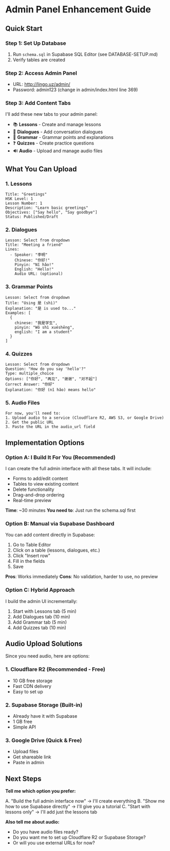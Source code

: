 # Admin Panel Enhancement Guide

## Quick Start

### Step 1: Set Up Database
1. Run `schema.sql` in Supabase SQL Editor (see DATABASE-SETUP.md)
2. Verify tables are created

### Step 2: Access Admin Panel
- URL: http://lingo.uz/admin/
- Password: admin123 (change in admin/index.html line 369)

### Step 3: Add Content Tabs

I'll add these new tabs to your admin panel:
- 📚 **Lessons** - Create and manage lessons
- 💬 **Dialogues** - Add conversation dialogues
- 📖 **Grammar** - Grammar points and explanations  
- ❓ **Quizzes** - Create practice questions
- 🔊 **Audio** - Upload and manage audio files

## What You Can Upload

### 1. Lessons
```
Title: "Greetings"
HSK Level: 1
Lesson Number: 1
Description: "Learn basic greetings"
Objectives: ["Say hello", "Say goodbye"]
Status: Published/Draft
```

### 2. Dialogues
```
Lesson: Select from dropdown
Title: "Meeting a friend"
Lines:
  - Speaker: "李明"
    Chinese: "你好!"
    Pinyin: "Nǐ hǎo!"
    English: "Hello!"
    Audio URL: (optional)
```

### 3. Grammar Points
```
Lesson: Select from dropdown
Title: "Using 是 (shì)"
Explanation: "是 is used to..."
Examples: [
  {
    chinese: "我是学生",
    pinyin: "Wǒ shì xuéshēng",
    english: "I am a student"
  }
]
```

### 4. Quizzes
```
Lesson: Select from dropdown
Question: "How do you say 'hello'?"
Type: multiple_choice
Options: ["你好", "再见", "谢谢", "对不起"]
Correct Answer: "你好"
Explanation: "你好 (nǐ hǎo) means hello"
```

### 5. Audio Files
```
For now, you'll need to:
1. Upload audio to a service (Cloudflare R2, AWS S3, or Google Drive)
2. Get the public URL
3. Paste the URL in the audio_url field
```

## Implementation Options

### Option A: I Build It For You (Recommended)
I can create the full admin interface with all these tabs. It will include:
- Forms to add/edit content
- Tables to view existing content
- Delete functionality
- Drag-and-drop ordering
- Real-time preview

**Time**: ~30 minutes
**You need to**: Just run the schema.sql first

### Option B: Manual via Supabase Dashboard
You can add content directly in Supabase:
1. Go to Table Editor
2. Click on a table (lessons, dialogues, etc.)
3. Click "Insert row"
4. Fill in the fields
5. Save

**Pros**: Works immediately
**Cons**: No validation, harder to use, no preview

### Option C: Hybrid Approach
I build the admin UI incrementally:
1. Start with Lessons tab (5 min)
2. Add Dialogues tab (10 min)
3. Add Grammar tab (5 min)
4. Add Quizzes tab (10 min)

## Audio Upload Solutions

Since you need audio, here are options:

### 1. Cloudflare R2 (Recommended - Free)
- 10 GB free storage
- Fast CDN delivery
- Easy to set up

### 2. Supabase Storage (Built-in)
- Already have it with Supabase
- 1 GB free
- Simple API

### 3. Google Drive (Quick & Free)
- Upload files
- Get shareable link
- Paste in admin

## Next Steps

**Tell me which option you prefer:**

A. "Build the full admin interface now" → I'll create everything
B. "Show me how to use Supabase directly" → I'll give you a tutorial
C. "Start with lessons only" → I'll add just the lessons tab

**Also tell me about audio:**
- Do you have audio files ready?
- Do you want me to set up Cloudflare R2 or Supabase Storage?
- Or will you use external URLs for now?
